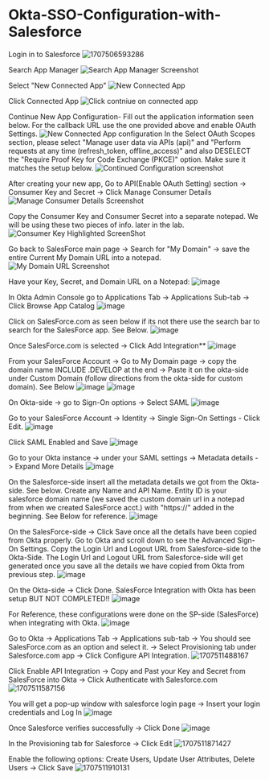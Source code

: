 # Okta-SSO-Configuration-with-Salesforce
Login in to Salesforce
![1707506593286](https://github.com/user-attachments/assets/25a7450e-f187-4a3d-be61-c2b122a1ea8b)

Search App Manager
![Search App Manager Screenshot](https://github.com/user-attachments/assets/58f20c68-67dd-46f1-ab36-98f0315ad537)

Select "New Connected App"
![New Connected App](https://github.com/user-attachments/assets/e99aa720-1648-4bad-bd4b-432f6c6ca2a2)

Click Connected App
![Click contniue on connected app](https://github.com/user-attachments/assets/30f5a744-9d2e-4fe9-af4b-560c60f72140)

Continue New App Configuration- Fill out the application information seen below. For the callback URL use the one provided above and enable OAuth Settings.
![New Connected App configuration](https://github.com/user-attachments/assets/fc03eadd-3e65-4484-9cce-d939fc4f260f)
In the Select OAuth Scopes section, please select "Manage user data via APIs (api)" and "Perform requests at any time (refresh_token, offline_access)" and also DESELECT the "Require Proof Key for Code Exchange (PKCE)" option. Make sure it matches the setup below. 
![Continued Configuration screenshot](https://github.com/user-attachments/assets/63a0c477-f8c3-4f7b-95d2-9069f08560f5)

 After creating your new app, Go to API(Enable OAuth Setting) section -> Consumer Key and Secret -> Click Manage Consumer Details
![Manage Consumer Details Screenshot](https://github.com/user-attachments/assets/3f9c0b65-e74d-4827-ac7f-d71b040cb112)

 Copy the Consumer Key and Consumer Secret into a separate notepad. We will be using these two pieces of info. later in the lab. 
![Consumer Key Highlighted ScreenShot](https://github.com/user-attachments/assets/eae66514-2157-4c3a-a957-c229321d0012)


Go back to SalesForce main page -> Search for "My Domain" -> save the entire Current My Domain URL into a notepad. 
![My Domain URL Screenshot](https://github.com/user-attachments/assets/c4320d64-6ea7-4bd2-9f33-e8e38e91669a)

Have your Key, Secret, and Domain URL on a Notepad:
![image](https://github.com/user-attachments/assets/c94786f7-ce5e-4e93-8426-bfb0ab3d4901)


In Okta Admin Console go to Applications Tab -> Applications Sub-tab -> Click Browse App Catalog
![image](https://github.com/user-attachments/assets/74d9c7df-ca22-4ceb-aff2-68357e201199)

Click on SalesForce.com as seen below if its not there use the search bar to search for the SalesForce app. See Below.
![image](https://github.com/user-attachments/assets/c5ccbc28-8409-42cb-8179-13f8c3144dd1)

Once SalesForce.com is selected -> Click Add Integration**
![image](https://github.com/user-attachments/assets/779c6a5a-df86-461a-bfcd-6ed621bfdc76)

From your SalesForce Account -> Go to My Domain page -> copy the domain name INCLUDE .DEVELOP at the end  -> Paste it on the okta-side under Custom Domain (follow directions from the okta-side for custom domain). See Below
![image](https://github.com/user-attachments/assets/ae69fdbe-5673-49bd-8a3c-57520edcf66b)
![image](https://github.com/user-attachments/assets/4fcdd99e-6bff-4bba-8236-32f3e6b04994)

On Okta-side -> go to Sign-On options -> Select SAML
![image](https://github.com/user-attachments/assets/6c508961-2734-4536-923b-4ac9120d190c)

Go to your SalesForce Account -> Identity -> Single Sign-On Settings - Click Edit.
![image](https://github.com/user-attachments/assets/f13bea07-7a97-4114-bb3d-50efa7e5853b)

Click SAML Enabled and Save
![image](https://github.com/user-attachments/assets/bad001f0-0a79-4c84-86d7-9b08c28cdf05)

Go to your Okta instance -> under your SAML settings -> Metadata details -> Expand More Details
![image](https://github.com/user-attachments/assets/cad62abe-42e8-4438-88e2-3155774079a4)


On the Salesforce-side insert all the metadata details we got from the Okta-side. See below. Create any Name and API Name. Entity ID is your salesforce domain name (we saved the custom domain url in a notepad from when we created SalesForce acct.) with "https://" added in the beginning. See Below for reference. 
![image](https://github.com/user-attachments/assets/957d9cde-5e3c-476d-ada2-4208b97dcdbb)


On the SalesForce-side -> Click Save once all the details have been copied from Okta properly. Go to Okta and scroll down to see the Advanced Sign-On Settings. Copy the Login Url and Logout URL from Salesforce-side to the Okta-Side. The Login Url and Logout URL from Salesforce-side will get generated once you save all the details we have copied from Okta from previous step.
![image](https://github.com/user-attachments/assets/759c1b82-2e76-47a4-9799-6f43d6361f1f)

On the Okta-side -> Click Done. SalesForce Integration with Okta has been setup BUT NOT COMPLETED!!
![image](https://github.com/user-attachments/assets/2484305e-2a4a-47d5-90aa-0a53f0f3f9ef)

For Reference, these configurations were done on the SP-side (SalesForce) when integrating with Okta.
![image](https://github.com/user-attachments/assets/157da1c3-81ab-492d-acbf-2238aac426a7)

Go to Okta -> Applications Tab -> Applications sub-tab -> You should see SalesForce.com as an option and select it. -> Select Provisioning tab under Salesforce.com app -> Click Configure API Integration.
![1707511488167](https://github.com/user-attachments/assets/4a657b9f-6d4f-4419-ab05-e0140d2a9621)

Click Enable API Integration -> Copy and Past your Key and Secret from SalesForce into Okta -> Click Authenticate with Salesforce.com 
![1707511587156](https://github.com/user-attachments/assets/e56f8186-2f20-4acd-b40a-20a34c71dc0b)

You will get a pop-up window with salesforce login page -> Insert your login credentials and Log In
![image](https://github.com/user-attachments/assets/868184b5-603f-4d81-a56b-ffb37c25933a)


Once Salesforce verifies successfully -> Click Done
![image](https://github.com/user-attachments/assets/33d32592-be61-4804-b319-93f3ca81f815)

In the Provisioning tab for Salesforce -> Click Edit
![1707511871427](https://github.com/user-attachments/assets/83dcf3a5-9185-400d-8ce9-1f16a55ef9bc)

Enable the following options: Create Users, Update User Attributes, Delete Users -> Click Save 
![1707511910131](https://github.com/user-attachments/assets/284893b9-b90a-419f-8dfb-9aa82aa7504e)



